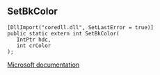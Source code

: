 ## SetBkColor

```
[DllImport("coredll.dll", SetLastError = true)]
public static extern int SetBkColor(
   IntPtr hdc,
   int crColor
);
```

[Microsoft documentation](https://docs.microsoft.com/en-us/windows/win32/api/wingdi/nf-wingdi-setbkcolor)

